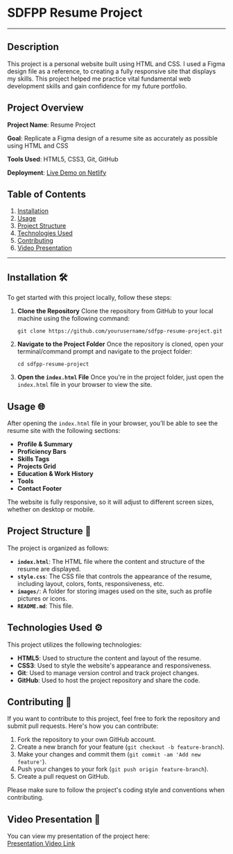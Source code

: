 # SDFPP Resume Project

---

## Description

This project is a personal website built using HTML and CSS. I used a Figma design file as a reference, to creating a fully responsive site that displays my skills. This project helped me practice vital fundamental web development skills and gain confidence for my future portfolio.

## Project Overview

**Project Name**: Resume Project

**Goal**: Replicate a Figma design of a resume site as accurately as possible using HTML and CSS

**Tools Used**: HTML5, CSS3, Git, GitHub

**Deployment**: [Live Demo on Netlify](https://sdf-portfolio-demo.netlify.app/)


## Table of Contents

1. [Installation](#installation)
2. [Usage](#usage)
3. [Project Structure](#project-structure)
4. [Technologies Used](#technologies-used)
5. [Contributing](#contributing)
6. [Video Presentation](#video-presentation)

---

## Installation 🛠️

To get started with this project locally, follow these steps:

1. **Clone the Repository**
   Clone the repository from GitHub to your local machine using the following command:
   ```
   git clone https://github.com/yourusername/sdfpp-resume-project.git
   ```
2. **Navigate to the Project Folder**
   Once the repository is cloned, open your terminal/command prompt and navigate to the project folder:

   ```
   cd sdfpp-resume-project
   ```

3. **Open the `index.html` File**
   Once you're in the project folder, just open the `index.html` file in your browser to view the site.

## Usage 🌐

After opening the `index.html` file in your browser, you’ll be able to see the resume site with the following sections:

- **Profile & Summary**
- **Proficiency Bars**
- **Skills Tags**
- **Projects Grid**
- **Education & Work History**
- **Tools**
- **Contact Footer**

The website is fully responsive, so it will adjust to different screen sizes, whether on desktop or mobile.

## Project Structure 📂

The project is organized as follows:

- **`index.html`**: The HTML file where the content and structure of the resume are displayed.
- **`style.css`**: The CSS file that controls the appearance of the resume, including layout, colors, fonts, responsiveness, etc.
- **`images/`**: A folder for storing images used on the site, such as profile pictures or icons.
- **`README.md`**: This file.

## Technologies Used ⚙️

This project utilizes the following technologies:

- **HTML5**: Used to structure the content and layout of the resume.
- **CSS3**: Used to style the website's appearance and responsiveness.
- **Git**: Used to manage version control and track project changes.
- **GitHub**: Used to host the project repository and share the code.

## Contributing 🤝

If you want to contribute to this project, feel free to fork the repository and submit pull requests. Here's how you can contribute:

1. Fork the repository to your own GitHub account.
2. Create a new branch for your feature (`git checkout -b feature-branch`).
3. Make your changes and commit them (`git commit -am 'Add new feature'`).
4. Push your changes to your fork (`git push origin feature-branch`).
5. Create a pull request on GitHub.

Please make sure to follow the project's coding style and conventions when contributing.

## Video Presentation 🎥

You can view my presentation of the project here:  
[Presentation Video Link](https://www.veed.io/view/8e4d2ca7-e9db-4703-b1a9-fa01655f05c4?panel=share)
